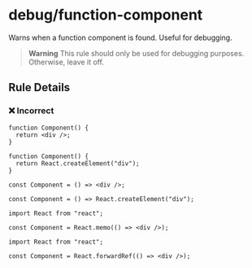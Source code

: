 # debug/function-component

<!-- end auto-generated rule header -->

Warns when a function component is found. Useful for debugging.

> **Warning**
> This rule should only be used for debugging purposes.
> Otherwise, leave it off.

## Rule Details

### ❌ Incorrect

```tsx
function Component() {
  return <div />;
}
```

```tsx
function Component() {
  return React.createElement("div");
}
```

```tsx
const Component = () => <div />;
```

```tsx
const Component = () => React.createElement("div");
```

```tsx
import React from "react";

const Component = React.memo(() => <div />);
```

```tsx
import React from "react";

const Component = React.forwardRef(() => <div />);
```
